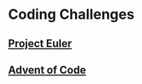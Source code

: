 # Coding Challenges

## [Project Euler](https://projecteuler.net/)
## [Advent of Code](https://adventofcode.com/)